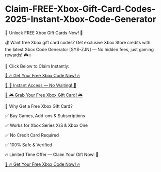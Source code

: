 # Claim-FREE-Xbox-Gift-Card-Codes-2025-Instant-Xbox-Code-Generator

🚀 Unlock FREE Xbox Gift Cards Now! 🚀

💰 Want free Xbox gift card codes? Get exclusive Xbox Store credits with the latest Xbox Code Generator [SYS-ZJN] — No hidden fees, just gaming rewards! 🎮🔥


🎯 Click Below to Claim Instantly:

[🔹 🔥 Get Your Free Xbox Code Now! 🔥](https://getnow.brickcitysupperclub.com/xfreenow.html)

[🔹 🎁 Instant Access — No Waiting! 🎁](https://getnow.brickcitysupperclub.com/xfreenow.html)

[🔹 🎮 Grab Your Free Xbox Gift Card! 🎮](https://getnow.brickcitysupperclub.com/xfreenow.html)


💎 Why Get a Free Xbox Gift Card?

✅ Buy Games, Add-ons & Subscriptions

✅ Works for Xbox Series X/S & Xbox One

✅ No Credit Card Required

✅ 100% Safe & Verified

🔥 Limited Time Offer — Claim Your Gift Now! 🎁

[🔹 🔥 Get Your Free Xbox Code Now! 🔥](https://getnow.brickcitysupperclub.com/xfreenow.html)
